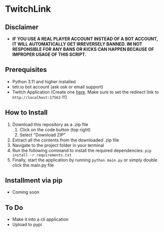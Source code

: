 # TwitchLink

## Disclaimer
- **IF YOU USE A REAL PLAYER ACCOUNT INSTEAD OF A BOT ACCOUNT, IT WILL AUTOMATICALLY GET IRREVERSELY BANNED. IM NOT RESPONSIBLE FOR ANY BANS OR KICKS CAN HAPPEN BECAUSE OF IMPROPER USAGE OF THIS SCRIPT.**

## Prerequisites
- Python 3.11 and higher installed
- tetr.io bot account (ask osk or email support)
- Twitch Application (Create one [here](https://dev.twitch.tv/console/apps/create). Make sure to set the redirect link to `http://localhost:17563` !!!)

## How to Install
1. Download this repository as a .zip file
   1. Click on the code button (top right)
   2. Select "Download ZIP"
2. Extract all the contents from the downloaded .zip file
3. Navigate to the project folder in your terminal
4. Run the following command to install the required dependencies: `pip install -r requirements.txt`
5. Finally, start the application by running `python main.py` or simply double click the main.py file

## Installment via pip
- Coming soon

## To Do
- Make it into a cli application
- Upload to pypi
